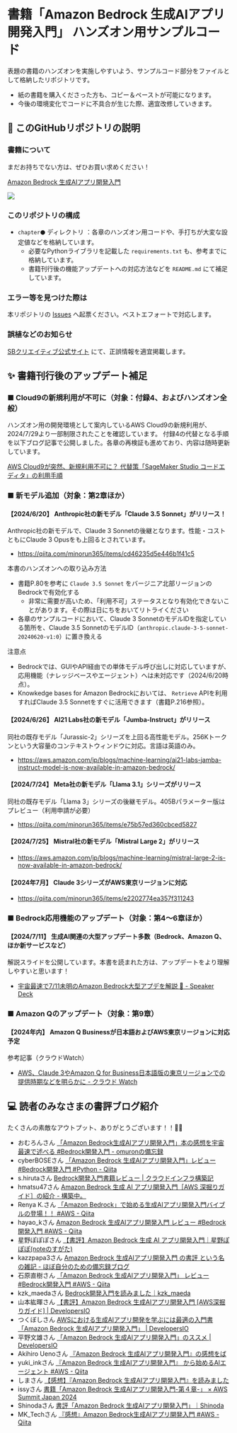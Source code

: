 # 書籍「Amazon Bedrock 生成AIアプリ開発入門」 ハンズオン用サンプルコード

表題の書籍のハンズオンを実施しやすいよう、サンプルコード部分をファイルとして格納したリポジトリです。

- 紙の書籍を購入くださった方も、コピー＆ペーストが可能になります。
- 今後の環境変化でコードに不具合が生じた際、適宜改修していきます。

## 📗 このGitHubリポジトリの説明

### 書籍について

まだお持ちでない方は、ぜひお買い求めください！

[Amazon Bedrock 生成AIアプリ開発入門](https://www.sbcr.jp/product/4815626440/)

![](images/flyer.png)

### このリポジトリの構成

- `chapter⚫️` ディレクトリ ：各章のハンズオン用コードや、手打ちが大変な設定値などを格納しています。
  - 必要なPythonライブラリを記載した `requirements.txt` も、参考までに格納しています。
  - 書籍刊行後の機能アップデートへの対応方法などを `README.md` にて補足しています。

### エラー等を見つけた際は

本リポジトリの [Issues](https://github.com/minorun365/bedrock-book/issues) へ起票ください。ベストエフォートで対応します。

### 誤植などのお知らせ

[SBクリエイティブ公式サイト](https://www.sbcr.jp/product/4815626440/) にて、正誤情報を適宜掲載します。


## ✨ 書籍刊行後のアップデート補足

### ■ Cloud9の新規利用が不可に（対象：付録4、およびハンズオン全般）

ハンズオン用の開発環境として案内しているAWS Cloud9の新規利用が、2024/7/29より一部制限されたことを確認しています。
付録4の代替となる手順を以下ブログ記事で公開しました。各章の再検証も進めており、内容は随時更新しています。

[AWS Cloud9が突然、新規利用不可に？ 代替策「SageMaker Studio コードエディタ」の利用手順](https://qiita.com/minorun365/items/f5289163795d5d7b21e2)

### ■ 新モデル追加（対象：第2章ほか）

#### 【2024/6/20】 Anthropic社の新モデル「Claude 3.5 Sonnet」がリリース！

Anthropic社の新モデルで、Claude 3 Sonnetの後継となります。性能・コストともにClaude 3 Opusをも上回るとされています。

- https://qiita.com/minorun365/items/cd46235d5e446b1f41c5

本書のハンズオンへの取り込み方法

- 書籍P.80を参考に `Claude 3.5 Sonnet` をバージニア北部リージョンのBedrockで有効化する
  - 非常に需要が高いため、「利用不可」ステータスとなり有効化できないことがあります。その際は日にちをおいてリトライください
- 各章のサンプルコードにおいて、Claude 3 SonnetのモデルIDを指定している箇所を、Claude 3.5 SonnetのモデルID（`anthropic.claude-3-5-sonnet-20240620-v1:0`）に置き換える

注意点

- Bedrockでは、GUIやAPI経由での単体モデル呼び出しに対応していますが、応用機能（ナレッジベースやエージェント）へは未対応です（2024/6/20時点）。
- Knowkedge bases for Amazon Bedrockにおいては、 `Retrieve` APIを利用すればClaude 3.5 Sonnetをすぐに活用できます（書籍P.216参照）。

#### 【2024/6/26】 AI21 Labs社の新モデル「Jumba-Instruct」がリリース

同社の既存モデル「Jurassic-2」シリーズを上回る高性能モデル。256Kトークンという大容量のコンテキストウィンドウに対応。言語は英語のみ。

- https://aws.amazon.com/jp/blogs/machine-learning/ai21-labs-jamba-instruct-model-is-now-available-in-amazon-bedrock/

#### 【2024/7/24】 Meta社の新モデル「Llama 3.1」シリーズがリリース

同社の既存モデル「Llama 3」シリーズの後継モデル。405Bパラメーター版はプレビュー（利用申請が必要）

- https://qiita.com/minorun365/items/e75b57ed360cbced5827

#### 【2024/7/25】 Mistral社の新モデル「Mistral Large 2」がリリース

- https://aws.amazon.com/jp/blogs/machine-learning/mistral-large-2-is-now-available-in-amazon-bedrock/

#### 【2024年7月】 Claude 3シリーズがAWS東京リージョンに対応

- https://qiita.com/minorun365/items/e2202774ea357f311243

### ■ Bedrock応用機能のアップデート（対象：第4〜6章ほか）

#### 【2024/7/11】 生成AI関連の大型アップデート多数（Bedrock、Amazon Q、ほか新サービスなど）

解説スライドを公開しています。本書を読まれた方は、アップデートをより理解しやすいと思います！

- [宇宙最速で7/11未明のAmazon Bedrock大型アプデを解説 🚀 - Speaker Deck](https://speakerdeck.com/minorun365/11wei-ming-noamazon-bedrockda-xing-apudewojie-shuo)

### ■ Amazon Qのアップデート（対象：第9章）

#### 【2024年内】 Amazon Q Businessが日本語およびAWS東京リージョンに対応予定

参考記事（クラウドWatch）

- [AWS、Claude 3やAmazon Q for Business日本語版の東京リージョンでの提供時期などを明らかに - クラウド Watch](https://cloud.watch.impress.co.jp/docs/event/1601745.html)


## 💻 読者のみなさまの書評ブログ紹介

たくさんの素敵なアウトプット、ありがとうございます！！🙇‍♂️

- おむろんさん [「Amazon Bedrock生成AIアプリ開発入門」本の感想を宇宙最速で述べる #Bedrock開発入門 - omuronの備忘録](https://omuron.hateblo.jp/entry/2024/06/18/151000)
- cyberBOSEさん [「Amazon Bedrock 生成AIアプリ開発入門」レビュー #Bedrock開発入門 #Python - Qiita](https://qiita.com/cyberBOSE/items/c2b0a2885b79f4d10f5d)
- s.hirutaさん [Bedrock開発入門書籍レビュー | クラウドインフラ構築記](https://www.totalsolution.biz/bedrock%e9%96%8b%e7%99%ba%e5%85%a5%e9%96%80%e6%9b%b8%e7%b1%8d%e3%83%ac%e3%83%93%e3%83%a5%e3%83%bc/)
- hmatsu47さん [Amazon Bedrock 生成 AI アプリ開発入門［AWS 深掘りガイド］の紹介 - 構築中。](https://hmatsu47.hatenablog.com/entry/2024/06/19/210808)
- Renya K.さん [「Amazon Bedrock」で始める生成AIアプリ開発入門バイブルの登場！！ #AWS - Qiita](https://qiita.com/ren8k/items/6134d2457211e5a285c4)
- hayao_kさん [Amazon Bedrock 生成AIアプリ開発入門 レビュー #Bedrock開発入門 #AWS - Qiita](https://qiita.com/hayao_k/items/fcd4d9921510ead0fee3)
- 星野ぽぽぽさん [【書評】Amazon Bedrock 生成 AI アプリ開発入門｜星野ぽぽぽ(noteのすがた)](https://note.com/hoshino_popopo_/n/nbef8bb5cc07f)
- kazzpapa3さん [Amazon Bedrock 生成AIアプリ開発入門 の書評 という名の雑記 - ほぼ自分のための備忘録ブログ](https://blog.kazzpapa3.com/blog/2024/06/26/amazon-bedrock-ai/)
- 石原直樹さん [「Amazon Bedrock 生成AIアプリ開発入門」 レビュー #Bedrock開発入門 #AWS - Qiita](https://qiita.com/Naoki_Ishihara/items/589e8ac423ed2a5ffcee)
- kzk_maedaさん [Bedrock開発入門を読みました｜kzk_maeda](https://note.com/kzk_maeda/n/nffa11ccb9389?sub_rt=share_pb)
- 山本紘暉さん [【書評】Amazon Bedrock 生成AIアプリ開発入門 [AWS深掘りガイド] | DevelopersIO](https://dev.classmethod.jp/articles/book-review-amazon-bedrock-genai-app-dev-intro/)
- つくぼしさん [AWSにおける生成AIアプリ開発を学ぶには最適の入門書「Amazon Bedrock 生成AIアプリ開発入門」 | DevelopersIO](https://dev.classmethod.jp/articles/review-bedrock-genai-app-dev-intro/)
- 平野文雄さん [「Amazon Bedrock 生成AIアプリ開発入門」のススメ | DevelopersIO](https://dev.classmethod.jp/articles/recommend-bedrock-genai-app-dev-intro/)
- Akihiro Uenoさん [『Amazon Bedrock 生成AIアプリ開発入門』の感想をば](https://zenn.dev/ueniki/articles/50c73a94b186ce)
- yuki_inkさん [『Amazon Bedrock 生成AIアプリ開発入門』 から始めるAIエージェント #AWS - Qiita](https://qiita.com/yuki_ink/items/097bbe9893359e12996f?utm_campaign=post_article&utm_medium=twitter&utm_source=twitter_share)
- しまさん [【感想】『Amazon Bedrock 生成AIアプリ開発入門』を読みました](https://zenn.dev/os1ma/articles/27bf3bd821065d)
- issyさん [書籍「Amazon Bedrock 生成AIアプリ開発入門-第４章-」 × AWS Summit Japan 2024](https://zenn.dev/issy/articles/bedrock-book-aws-summit-2024)
- Shinodaさん [書評「Amazon Bedrock 生成AIアプリ開発入門」｜Shinoda](https://note.com/yukkie1114/n/nb97f45b13a2f)
- MK_Techさん [『感想』Amazon Bedrock生成AIアプリ開発入門 #AWS - Qiita](https://qiita.com/MK_Tech/items/a443fb394abbeb2bae60)
